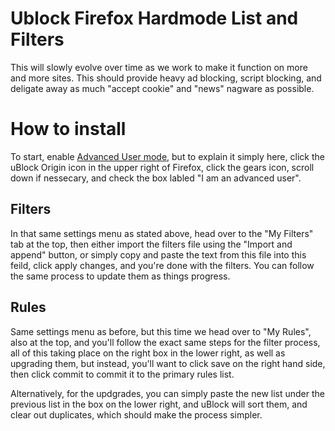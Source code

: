 
# Ublock Firefox Hardmode List and Filters

This will slowly evolve over time as we work to make it function on more and more sites. This should provide heavy ad blocking, script blocking, and deligate away as much "accept cookie" and "news" nagware as possible.

# How to install

To start, enable [Advanced User mode](https://github.com/gorhill/uBlock/wiki/Advanced-user-features), but to explain it simply here, click the uBlock Origin icon in the upper right of Firefox, click the gears icon, scroll down if nessecary, and check the box labled "I am an advanced user".

## Filters

In that same settings menu as stated above, head over to the "My Filters" tab at the top, then either import the filters file using the "Import and append" button, or simply copy and paste the text from this file into this feild, click apply changes, and you're done with the filters. You can follow the same process to update them as things progress.

## Rules

Same settings menu as before, but this time we head over to "My Rules", also at the top, and you'll follow the exact same steps for the filter process, all of this taking place on the right box in the lower right, as well as upgrading them, but instead, you'll want to click save on the right hand side, then click commit to commit it to the primary rules list.

Alternatively, for the updgrades, you can simply paste the new list under the previous list in the box on the lower right, and uBlock will sort them, and clear out duplicates, which should make the process simpler.
